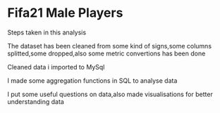   # Fifa21 Male Players

  Steps taken in this analysis

  The dataset has been cleaned from some kind of signs,some columns splitted,some dropped,also some metric convertions has been done
  
  Cleaned data i imported to MySql
  
  I made some aggregation functions in SQL to analyse data
  
  I put  some useful questions on data,also made visualisations for better understanding data
